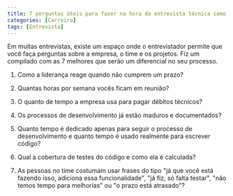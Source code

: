```yaml
---
title: 7 perguntas úteis para fazer na hora da entrevista técnica como programador
categories: [Carreira]
tags: [Entrevista]
---
```


Em muitas entrevistas, existe um espaço onde o entrevistador permite que você faça perguntas sobre a empresa, o time e os projetos. Fiz um compilado com as 7 melhores que serão um diferencial no seu processo.

1) Como a liderança reage quando não cumprem um prazo?

2) Quantas horas por semana vocês ficam em reunião?

3) O quanto de tempo a empresa usa para pagar débitos técnicos?

4) Os processos de desenvolvimento já estão maduros e documentados?

5) Quanto tempo é dedicado apenas para seguir o processo de desenvolvimento e quanto tempo é usado realmente para escrever código?

6) Qual a cobertura de testes do código e como ela é calculada?

7) As pessoas no time costumam usar frases do tipo "já que você está fazendo isso, adiciona essa funcionalidade", "já fiz, só falta testar", "não temos tempo para melhorias" ou "o prazo está atrasado"?